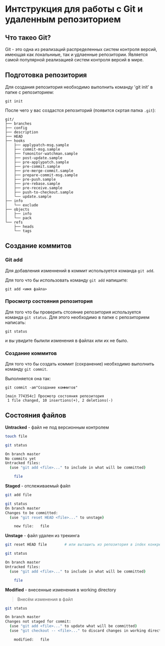 # Интструкция для работы с Git и удаленным репозиторием

## Что такео Git?

Git - это одна из реализаций распределенных систем контроля версий, имеющая как локальниые, так и удлаенные репозитории.
Является самой популярной реализацией систем контроля версий в мире.

## Подготовка репозитория 

Для создания репозитория необходимо выполнить команду 'git init' в папке с репозиторием:

```
git init
```

После чего у вас создастся репозиторий (появится скртая папка `.git`):

```
git/
├── branches
├── config
├── description
├── HEAD
├── hooks
│   ├── applypatch-msg.sample
│   ├── commit-msg.sample
│   ├── fsmonitor-watchman.sample
│   ├── post-update.sample
│   ├── pre-applypatch.sample
│   ├── pre-commit.sample
│   ├── pre-merge-commit.sample
│   ├── prepare-commit-msg.sample
│   ├── pre-push.sample
│   ├── pre-rebase.sample
│   ├── pre-receive.sample
│   ├── push-to-checkout.sample
│   └── update.sample
├── info
│   └── exclude
├── objects
│   ├── info
│   └── pack
└── refs
    ├── heads
    └── tags
```
## Создание коммитов

### Git add

Для добавления изменнений  в коммит используется команда `git add`.

Для того что бы использовать команду `git add` напишите:

```
git add <имя файла>
```

### Просмотр состояния репозитория

Для того что бы проверить стсояние репозитория используется команда `git status`.
Для этого необходимо в папке с репозиторием  написать:

```
git status
```

и вы увидите былили изменения в файлах или их не было.

### Создание коммитов

Для того что бы создать коммит (сохранение) необходимо выполнить команду `git commit`.

Выполняется она так:

```
git commit -am"Создание коммитов"

[main 774354c] Просмотр состояния репозитория
 1 file changed, 10 insertions(+), 2 deletions(-)
```

## Состояния файлов

**Untracked** - файл не под версионным контролем

```bash
touch file
```

```bash
git status

On branch master
No commits yet
Untracked files:
  (use "git add <file>..." to include in what will be committed)

    file
```

**Staged** - отслеживаемый файл 

```bash
git add file
```

```bash
git status
On branch master
Changes to be committed:
  (use "git reset HEAD <file>..." to unstage)

    new file:   file
```

**Unstage** - файл удален из трекинга

```bash
git reset HEAD file        # или выташить из репозитория в index конкретный файл
```

```bash
git status 

On branch master
Untracked files:
  (use "git add <file>..." to include in what will be committed)

    file
```

**Modified** - внесенные изменения в working directory

>  Внесём изменения в файл

```bash
git status

On branch master
Changes not staged for commit:
  (use "git add <file>..." to update what will be committed)
  (use "git checkout -- <file>..." to discard changes in working directory)

    modified:   file
```
















